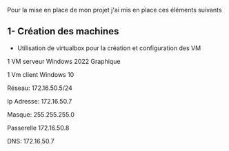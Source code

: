 
Pour la mise en place de mon projet j'ai mis en place ces éléments suivants 

## 1- Création des machines 

- Utilisation de virtualbox pour la création et configuration des VM 

1 VM serveur Windows 2022 Graphique 

1 Vm client Windows 10 

Réseau: 172.16.50.5/24 

Ip Adresse: 172.16.50.7

Masque: 255.255.255.0

Passerelle 172.16.50.8

DNS: 172.16.50.7 
